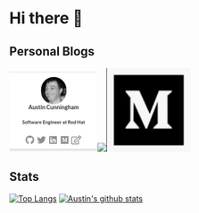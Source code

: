 <!--<style type="text/css">

  body {
    background-color: black;
  }
  
</style> -->

# Hi there 👋

<!--
**austincunningham/austincunningham** is a ✨ _special_ ✨ repository because its `README.md` (this file) appears on your GitHub profile.

Here are some ideas to get you started:

- 🔭 I’m currently working on ...
- 🌱 I’m currently learning ...
- 👯 I’m looking to collaborate on ...
- 🤔 I’m looking for help with ...
- 💬 Ask me about ...
- 📫 How to reach me: ...
- 😄 Pronouns: ...
- ⚡ Fun fact: ...
-->
## Personal Blogs
[![](https://github.com/austincunningham/austincunningham/blob/master/blog.png?raw=true)](https://austincunningham.ddns.net)[![](https://cdn.changelog.com/uploads/icons/news_sources/V1/icon_small.png?v=63685250198)](https://dev.to/austincunningham)[![](https://github.com/austincunningham/austincunningham/blob/master/medium.png?raw=true)](https://medium/@auscunningham)

## Stats
[![Top Langs](https://github-readme-stats.vercel.app/api/top-langs/?username=austincunningham&show_icons=true&theme=onedark)](https://github.com/anuraghazra/github-readme-stats) [![Austin's github stats](https://github-readme-stats.vercel.app/api?username=austincunningham&layout=compact&show_icons=true&theme=onedark)](https://github.com/anuraghazra/github-readme-stats)

</body>

